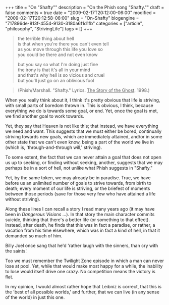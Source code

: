 +++
title = "On \"Shafty\""
description = "On the Phish song \"Shafty.\""
draft = false
comments = true
date = "2009-02-17T20:12:00-06:00"
modified = "2009-02-17T20:12:58-06:00"
slug = "On-Shafty"
blogengine = "717896de-813f-4554-9130-3180a6f1d1fb"
categories = ["article", "philosophy", "StrivingLife"]
tags = []
+++

<blockquote>
	<p>
	the terrible thing about hell<br />
	is that when you&#39;re there you can&#39;t even tell<br />
	as you move through this life you love so<br />
	you could be there and not even know
	</p>
	<p>
	but you say so what I&#39;m doing just fine<br />
	the irony is that it&#39;s all in your mind<br />
	and that&#39;s why hell is so vicious and cruel<br />
	but you&#39;ll just go on an oblivious fool
	</p>
</blockquote>
<blockquote>
	<p>
	(Phish/Marshall. &quot;Shafty.&quot; Lyrics. <u>The Story of the Ghost</u>. 1998.)
	</p>
</blockquote>
<p>
When you really think about it, I think it&#39;s pretty obvious that life is striving, with small parts of boredom thrown in. This is obvious, I think, because everything we do is towards some goal, or end. Yet, once the goal is met, we find another goal to work towards.
</p>
<p>
Yet, they say that Heaven is not like this; that instead, we have everything we need and want. This suggests that we must either be bored, continually striving towards new goals, which are immediately attained, and/or in some other state that we can&#39;t even know, being a part of the world we live in (which is, &#39;through-and-through will,&#39; striving).
</p>
<p>
To some extent, the fact that we can never attain a goal that does not open us up to seeking, or finding without seeking, another, suggests that we may perhaps be in a sort of hell, not unlike what Phish suggests in &quot;Shafty.&quot;
</p>
<p>
Yet, by the same token, we may already be in paradise. True, we&nbsp;have before us an unlimited&nbsp;number of goals to strive towards, from birth to death; every moment of our life is striving, or the briefest of moments between those periods (save for those very few who have attained a life without striving).
</p>
<p>
Along these lines I can recall a story I read many years ago (it may have been in <em>Dangerous Visions</em> ...). In that story the main character commits suicide, thinking that there&#39;s a better life (or something to that effect). Instead, after death, he finds that this was in fact a paradise, or rather, a vacation from his time elsewhere, which was in fact a kind of hell, in that it demanded so much of him.
</p>
<p>
Billy Joel once sang that he&#39;d &#39;rather laugh with the sinners, than cry with the saints.&#39;
</p>
<p>
Too we must remember the Twilight Zone episode in which a man can never lose at pool. Yet, while that would make most happy for a while, the inability to lose would itself drive one crazy. No competition means the victory is flat.
</p>
<p>
In my opinion, I would almost rather hope that Leibniz is correct, that this is the &#39;best of all possible worlds,&#39; and further, that we can live (in any sense of the world) in just this one.
</p>

